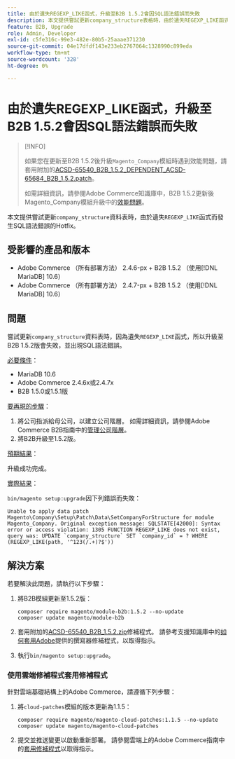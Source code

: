 ```yaml
---
title: 由於遺失REGEXP_LIKE函式，升級至B2B 1.5.2會因SQL語法錯誤而失敗
description: 本文提供嘗試更新company_structure表格時，由於遺失REGEXP_LIKE函式而發生SQL語法錯誤問題的Hotfix。
feature: B2B, Upgrade
role: Admin, Developer
exl-id: c5fe316c-99e3-482e-80b5-25aaae371230
source-git-commit: 04e17dfdf143e233eb2767064c1328990c899eda
workflow-type: tm+mt
source-wordcount: '328'
ht-degree: 0%

---
```


# 由於遺失REGEXP_LIKE函式，升級至B2B 1.5.2會因SQL語法錯誤而失敗

>[!INFO]
>
>如果您在更新至B2B 1.5.2後升級`Magento_Company`模組時遇到效能問題，請套用附加的[ACSD-65540_B2B_1.5.2_DEPENDENT_ACSD-65684_B2B_1.5.2.patch](assets/ACSD-65540_B2B_1.5.2_DEPENDENT_ACSD-65684_B2B_1.5.2.patch.zip)。
>
>如需詳細資訊，請參閱Adobe Commerce知識庫中，B2B 1.5.2更新後Magento_Company模組升級中的[效能問題](/help/troubleshooting/installation-and-upgrade/magento-company-module-upgrade-performance-issue.md)。

本文提供嘗試更新`company_structure`資料表時，由於遺失`REGEXP_LIKE`函式而發生SQL語法錯誤的Hotfix。

## 受影響的產品和版本

* Adobe Commerce （所有部署方法） 2.4.6-px + B2B 1.5.2 （使用[!DNL MariaDB] 10.6）
* Adobe Commerce （所有部署方法） 2.4.7-px + B2B 1.5.2 （使用[!DNL MariaDB] 10.6）

## 問題

嘗試更新`company_structure`資料表時，因為遺失`REGEXP_LIKE`函式，所以升級至B2B 1.5.2版會失敗，並出現SQL語法錯誤。

<u>必要條件</u>：

* MariaDB 10.6
* Adobe Commerce 2.4.6x或2.4.7x
* B2B 1.5.0或1.5.1版

<u>要再現的步驟</u>：

1. 將公司指派給母公司，以建立公司階層。 如需詳細資訊，請參閱Adobe Commerce B2B指南中的[管理公司階層](https://experienceleague.adobe.com/en/docs/commerce-admin/b2b/company-management/manage-company-hierarchy)。
1. 將B2B升級至1.5.2版。

<u>預期結果</u>：

升級成功完成。

<u>實際結果</u>：

`bin/magento setup:upgrade`因下列錯誤而失敗：

```
Unable to apply data patch Magento\Company\Setup\Patch\Data\SetCompanyForStructure for module Magento_Company. Original exception message: SQLSTATE[42000]: Syntax error or access violation: 1305 FUNCTION REGEXP_LIKE does not exist, query was: UPDATE `company_structure` SET `company_id` = ? WHERE (REGEXP_LIKE(path, '^123(/.+)?$'))
```

## 解決方案

若要解決此問題，請執行以下步驟：

1. 將B2B模組更新至1.5.2版：

   ```
   composer require magento/module-b2b:1.5.2 --no-update
   composer update magento/module-b2b
   ```

1. 套用附加的[ACSD-65540_B2B_1.5.2.zip](assets/ACSD-65540_B2B_1.5.2.zip)修補程式。 請參考支援知識庫中的[如何套用Adobe](/help/how-to/general/how-to-apply-a-composer-patch-provided-by-magento.md)提供的撰寫器修補程式，以取得指示。
1. 執行`bin/magento setup:upgrade`。

### 使用雲端修補程式套用修補程式

針對雲端基礎結構上的Adobe Commerce，請遵循下列步驟：

1. 將`cloud-patches`模組的版本更新為1.1.5：

   ```
   composer require magento/magento-cloud-patches:1.1.5 --no-update
   composer update magento/magento-cloud-patches
   ```

1. 提交並推送變更以啟動重新部署。 請參閱雲端上的Adobe Commerce指南中的[套用修補程式](https://experienceleague.adobe.com/en/docs/commerce-on-cloud/user-guide/develop/upgrade/apply-patches)以取得指示。
